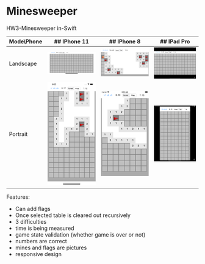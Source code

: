 # Minesweeper

HW3-Minesweeper in-Swift

| Mode\Phone | ## IPhone 11                        | ## IPhone 8                       | ## IPad Pro                      |
|------------|-------------------------------------|-----------------------------------|----------------------------------|
| Landscape  | ![Landscape iphone 11](11_land.png) | ![Landscape iphone 8](8_land.png) | ![Landscape iPad](ipad_land.png) |
| Portrait   | ![Portrait iphone 11](11_port.png)  | ![Portrait iphone 8](8_port.png)  | ![Portrait iPad](ipad_port.png)  |

Features: 
* Can add flags
* Once selected table is cleared out recursively
* 3 difficulties
* time is being measured
* game state validation (whether game is over or not)
* numbers are correct
* mines and flags are pictures 
* responsive design